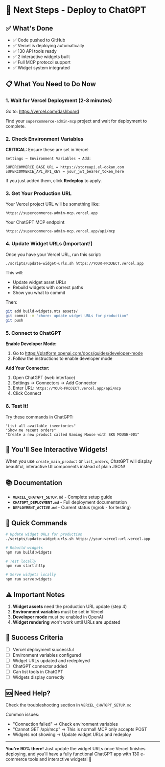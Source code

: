 # 🚀 Next Steps - Deploy to ChatGPT

## ✅ What's Done

- ✅ Code pushed to GitHub
- ✅ Vercel is deploying automatically
- ✅ 130 API tools ready
- ✅ 2 interactive widgets built
- ✅ Full MCP protocol support
- ✅ Widget system integrated

## 📋 What You Need to Do Now

### 1. Wait for Vercel Deployment (2-3 minutes)

Go to: https://vercel.com/dashboard

Find your `supercommerce-admin-mcp` project and wait for deployment to complete.

### 2. Check Environment Variables

**CRITICAL:** Ensure these are set in Vercel:

```
Settings → Environment Variables → Add:

SUPERCOMMERCE_BASE_URL = https://storeapi.el-dokan.com
SUPERCOMMERCE_API_API_KEY = your_jwt_bearer_token_here
```

If you just added them, click **Redeploy** to apply.

### 3. Get Your Production URL

Your Vercel project URL will be something like:
```
https://supercommerce-admin-mcp.vercel.app
```

Your ChatGPT MCP endpoint:
```
https://supercommerce-admin-mcp.vercel.app/api/mcp
```

### 4. Update Widget URLs (Important!)

Once you have your Vercel URL, run this script:

```bash
./scripts/update-widget-urls.sh https://YOUR-PROJECT.vercel.app
```

This will:
- Update widget asset URLs
- Rebuild widgets with correct paths
- Show you what to commit

Then:
```bash
git add build-widgets.mts assets/
git commit -m "chore: update widget URLs for production"
git push
```

### 5. Connect to ChatGPT

**Enable Developer Mode:**
1. Go to https://platform.openai.com/docs/guides/developer-mode
2. Follow the instructions to enable developer mode

**Add Your Connector:**
1. Open ChatGPT (web interface)
2. Settings → Connectors → Add Connector
3. Enter URL: `https://YOUR-PROJECT.vercel.app/api/mcp`
4. Click Connect

### 6. Test It!

Try these commands in ChatGPT:

```
"List all available inventories"
"Show me recent orders"
"Create a new product called Gaming Mouse with SKU MOUSE-001"
```

## 🎨 You'll See Interactive Widgets!

When you use `create_main_product` or `list_orders`, ChatGPT will display beautiful, interactive UI components instead of plain JSON!

## 📚 Documentation

- **`VERCEL_CHATGPT_SETUP.md`** - Complete setup guide
- **`CHATGPT_DEPLOYMENT.md`** - Full deployment documentation
- **`DEPLOYMENT_ACTIVE.md`** - Current status (ngrok - for testing)

## 🔧 Quick Commands

```bash
# Update widget URLs for production
./scripts/update-widget-urls.sh https://your-vercel-url.vercel.app

# Rebuild widgets
npm run build:widgets

# Test locally
npm run start:http

# Serve widgets locally
npm run serve:widgets
```

## ⚠️ Important Notes

1. **Widget assets** need the production URL update (step 4)
2. **Environment variables** must be set in Vercel
3. **Developer mode** must be enabled in OpenAI
4. **Widget rendering** won't work until URLs are updated

## 🎯 Success Criteria

- [ ] Vercel deployment successful
- [ ] Environment variables configured
- [ ] Widget URLs updated and redeployed
- [ ] ChatGPT connector added
- [ ] Can list tools in ChatGPT
- [ ] Widgets display correctly

## 🆘 Need Help?

Check the troubleshooting section in `VERCEL_CHATGPT_SETUP.md`

Common issues:
- "Connection failed" → Check environment variables
- "Cannot GET /api/mcp" → This is normal! MCP only accepts POST
- Widgets not showing → Update widget URLs and redeploy

---

**You're 90% there!** Just update the widget URLs once Vercel finishes deploying, and you'll have a fully functional ChatGPT app with 130 e-commerce tools and interactive widgets! 🎉
